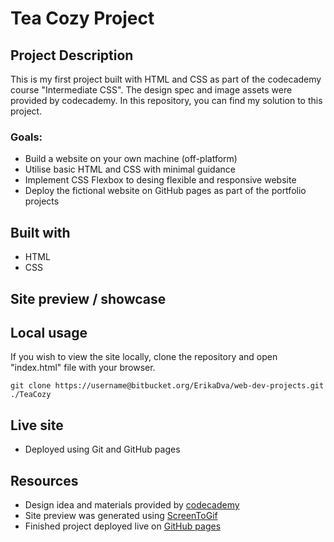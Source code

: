# Tea Cozy Project

## Project Description

This is my first project built with HTML and CSS as part of the codecademy course "Intermediate CSS". The design spec and image assets were provided by codecademy. In this repository, you can find my solution to this project.

### Goals:

- Build a website on your own machine (off-platform)
- Utilise basic HTML and CSS with minimal guidance
- Implement CSS Flexbox to desing flexible and responsive website
- Deploy the fictional website on GitHub pages as part of the portfolio projects

## Built with

- HTML
- CSS

## Site preview / showcase

## Local usage

If you wish to view the site locally, clone the repository and open "index.html" file with your browser.

```
git clone https://username@bitbucket.org/ErikaDva/web-dev-projects.git ./TeaCozy
```

## Live site

- Deployed using Git and GitHub pages

## Resources

- Design idea and materials provided by [codecademy](https://www.codecademy.com/learn)
- Site preview was generated using [ScreenToGif](https://github.com/NickeManarin/ScreenToGif)
- Finished project deployed live on [GitHub pages](https://pages.github.com/)
